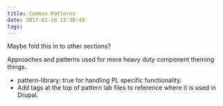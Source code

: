 ```yaml
---
title: Common Patterns
date: 2017-01-16 12:38:43
tags:
---
```


Maybe fold this in to other sections?

Approaches and patterns used for more heavy duty component theming things.

* pattern-library: true for handling PL specific functionality.
* Add tags at the top of pattern lab files to reference where it is used in Drupal.